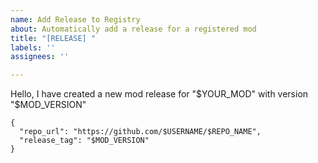```yaml
---
name: Add Release to Registry
about: Automatically add a release for a registered mod
title: "[RELEASE] "
labels: ''
assignees: ''

---
```


Hello, I have created a new mod release for "$YOUR_MOD" with version "$MOD_VERSION"

```
{
  "repo_url": "https://github.com/$USERNAME/$REPO_NAME",
  "release_tag": "$MOD_VERSION"
}
```
